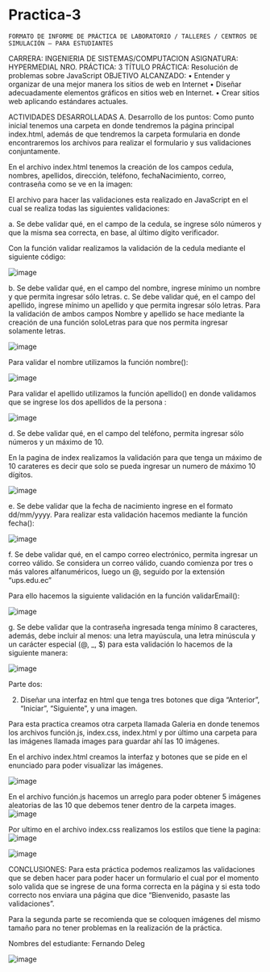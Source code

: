 # Practica-3

 	FORMATO DE INFORME DE PRÁCTICA DE LABORATORIO / TALLERES / CENTROS DE SIMULACIÓN – PARA ESTUDIANTES

CARRERA: INGENIERIA DE SISTEMAS/COMPUTACION	ASIGNATURA: HYPERMEDIAL
NRO. PRÁCTICA:	3	TÍTULO PRÁCTICA: Resolución de problemas sobre JavaScript
OBJETIVO ALCANZADO:
• Entender y organizar de una mejor manera los sitios de web en Internet
• Diseñar adecuadamente elementos gráficos en sitios web en Internet.
• Crear sitios web aplicando estándares actuales.

ACTIVIDADES DESARROLLADAS
A.	Desarrollo de los puntos:
Como punto inicial tenemos una carpeta en donde tendremos la página principal index.html, además de que tendremos la carpeta formularia en donde encontraremos los archivos para realizar el formulario y sus validaciones conjuntamente.

 

En el archivo index.html tenemos la creación de los campos cedula, nombres, apellidos, dirección, teléfono, fechaNacimiento, correo, contraseña como se ve en la imagen:

 

El archivo para hacer las validaciones esta realizado en JavaScript en el cual se realiza todas las siguientes validaciones:

a.	Se debe validar qué, en el campo de la cedula, se ingrese sólo números y que la misma sea correcta, en base, al último dígito verificador.

Con la función validar realizamos la validación de la cedula mediante el siguiente código:

![image](https://user-images.githubusercontent.com/56567621/69171370-c9e2a700-0ac9-11ea-8445-ac43a0c8cd38.png)
 
b.	Se debe validar qué, en el campo del nombre, ingrese mínimo un nombre y que permita ingresar sólo letras. 
c.	Se debe validar qué, en el campo del apellido, ingrese mínimo un apellido y que permita ingresar sólo letras.
Para la validación de ambos campos Nombre y apellido se hace mediante la creación de una función soloLetras para que nos permita ingresar solamente letras.


![image](https://user-images.githubusercontent.com/56567621/69171496-13cb8d00-0aca-11ea-9c0b-572cf93c938b.png)

 
Para validar el nombre utilizamos la función nombre():

![image](https://user-images.githubusercontent.com/56567621/69171527-23e36c80-0aca-11ea-95a2-e54fc9c751f4.png)
 
Para validar el apellido utilizamos la función apellido() en donde validamos que se ingrese los dos apellidos de la persona :
 
![image](https://user-images.githubusercontent.com/56567621/69171562-39589680-0aca-11ea-80dd-9459b0c9beb6.png)


d.	Se debe validar qué, en el campo del teléfono, permita ingresar sólo números y un máximo de 10.

En la pagina de index realizamos la validación para que tenga un máximo de 10 carateres es decir que solo se pueda ingresar un numero de máximo 10 dígitos.
 
![image](https://user-images.githubusercontent.com/56567621/69171613-4d03fd00-0aca-11ea-94ad-36c323f1e02f.png)

e.	Se debe validar que la fecha de nacimiento ingrese en el formato dd/mm/yyyy.
Para realizar esta validación hacemos mediante la función fecha():
 
 ![image](https://user-images.githubusercontent.com/56567621/69171666-62792700-0aca-11ea-8871-1029ff48ebbc.png)


f.	Se debe validar qué, en el campo correo electrónico, permita ingresar un correo válido. Se considera un correo válido, cuando comienza por tres o más valores alfanuméricos, luego un @, seguido por la extensión “ups.edu.ec”

Para ello hacemos la siguiente validación en la función validarEmail():
 
![image](https://user-images.githubusercontent.com/56567621/69171686-6c028f00-0aca-11ea-964d-7b718183ab22.png)

g. Se debe validar que la contraseña ingresada tenga mínimo 8 caracteres, además, debe incluir al menos: una letra mayúscula, una letra minúscula y un carácter especial (@, _, $)
para esta validación lo hacemos de la siguiente manera:
 
![image](https://user-images.githubusercontent.com/56567621/69171721-7b81d800-0aca-11ea-995d-2d9829ac3ba5.png)


Parte dos: 

2. Diseñar una interfaz en html que tenga tres botones que diga “Anterior”, “Iniciar”, “Siguiente”, y una imagen. 

Para esta practica creamos otra carpeta llamada Galeria en donde tenemos los archivos función.js, index.css, index.html y por último una carpeta para las imágenes llamada images para guardar ahí las 10 imágenes.

En el archivo index.html creamos la interfaz y botones que se pide en el enunciado para poder visualizar las imágenes.
 

![image](https://user-images.githubusercontent.com/56567621/69171762-8ccae480-0aca-11ea-93ae-f0123574d149.png)

En el archivo función.js hacemos un arreglo para poder obtener 5 imágenes aleatorias de las 10 que debemos tener dentro de la carpeta images.
 ![image](https://user-images.githubusercontent.com/56567621/69171784-994f3d00-0aca-11ea-97ab-7f87b06c7339.png)

Por ultimo en el archivo index.css realizamos los estilos que tiene la pagina:
   ![image](https://user-images.githubusercontent.com/56567621/69171810-a66c2c00-0aca-11ea-9737-83953df5f639.png)
   
   
   
   ![image](https://user-images.githubusercontent.com/56567621/69171816-a8ce8600-0aca-11ea-9ee4-3d6248fdad7d.png)




CONCLUSIONES: 
Para esta práctica podemos realizamos las validaciones que se deben hacer para poder hacer un formulario el cual por el momento solo valida que se ingrese de una forma correcta en la página y si esta todo correcto nos enviara una página que dice “Bienvenido, pasaste las validaciones”.

Para la segunda parte se recomienda que se coloquen imágenes del mismo tamaño para no tener problemas en la realización de la práctica.



Nombres del estudiante:  Fernando Deleg

 ![image](https://user-images.githubusercontent.com/56567621/69171973-f1863f00-0aca-11ea-8200-19a6e7f55c04.png)

